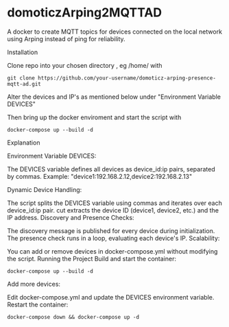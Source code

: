 # domoticzArping2MQTTAD
A docker to create MQTT topics for devices connected on the local network using Arping instead of ping for reliability.

Installation

Clone repo into your chosen directory , eg /home/ with

	git clone https://github.com/your-username/domoticz-arping-presence-mqtt-ad.git
	
Alter the devices and IP's as mentioned below under "Environment Variable DEVICES"

Then bring up the docker enviroment and start the script with

	docker-compose up --build -d


Explanation

Environment Variable DEVICES:

The DEVICES variable defines all devices as device_id:ip pairs, separated by commas.
Example: "device1:192.168.2.12,device2:192.168.2.13"

Dynamic Device Handling:

The script splits the DEVICES variable using commas and iterates over each device_id:ip pair.
cut extracts the device ID (device1, device2, etc.) and the IP address.
Discovery and Presence Checks:

The discovery message is published for every device during initialization.
The presence check runs in a loop, evaluating each device's IP.
Scalability:

You can add or remove devices in docker-compose.yml without modifying the script.
Running the Project
Build and start the container:

	docker-compose up --build -d

Add more devices:

Edit docker-compose.yml and update the DEVICES environment variable.
Restart the container:

	docker-compose down && docker-compose up -d

